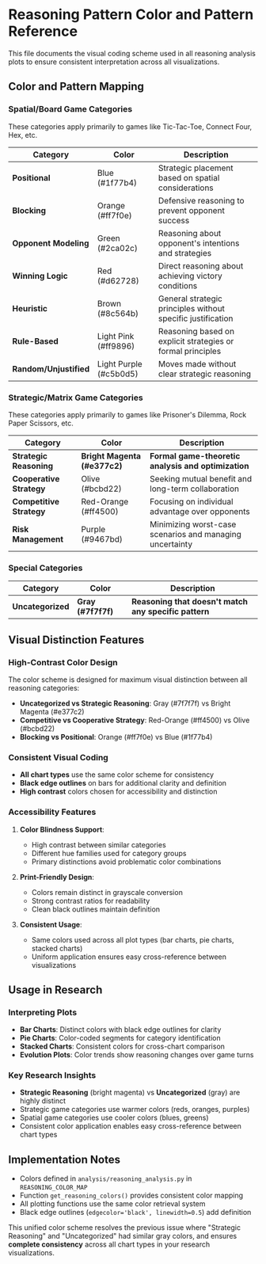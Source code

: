 # Reasoning Pattern Color and Pattern Reference

This file documents the visual coding scheme used in all reasoning analysis plots to ensure consistent interpretation across all visualizations.

## Color and Pattern Mapping

### Spatial/Board Game Categories
These categories apply primarily to games like Tic-Tac-Toe, Connect Four, Hex, etc.

| Category | Color | Description |
|----------|-------|-------------|
| **Positional** | Blue (#1f77b4) | Strategic placement based on spatial considerations |
| **Blocking** | Orange (#ff7f0e) | Defensive reasoning to prevent opponent success |
| **Opponent Modeling** | Green (#2ca02c) | Reasoning about opponent's intentions and strategies |
| **Winning Logic** | Red (#d62728) | Direct reasoning about achieving victory conditions |
| **Heuristic** | Brown (#8c564b) | General strategic principles without specific justification |
| **Rule-Based** | Light Pink (#ff9896) | Reasoning based on explicit strategies or formal principles |
| **Random/Unjustified** | Light Purple (#c5b0d5) | Moves made without clear strategic reasoning |

### Strategic/Matrix Game Categories
These categories apply primarily to games like Prisoner's Dilemma, Rock Paper Scissors, etc.

| Category | Color | Description |
|----------|-------|-------------|
| **Strategic Reasoning** | **Bright Magenta (#e377c2)** | **Formal game-theoretic analysis and optimization** |
| **Cooperative Strategy** | Olive (#bcbd22) | Seeking mutual benefit and long-term collaboration |
| **Competitive Strategy** | Red-Orange (#ff4500) | Focusing on individual advantage over opponents |
| **Risk Management** | Purple (#9467bd) | Minimizing worst-case scenarios and managing uncertainty |

### Special Categories

| Category | Color | Description |
|----------|-------|-------------|
| **Uncategorized** | **Gray (#7f7f7f)** | **Reasoning that doesn't match any specific pattern** |

## Visual Distinction Features

### High-Contrast Color Design
The color scheme is designed for maximum visual distinction between all reasoning categories:

- **Uncategorized vs Strategic Reasoning**: Gray (#7f7f7f) vs Bright Magenta (#e377c2)
- **Competitive vs Cooperative Strategy**: Red-Orange (#ff4500) vs Olive (#bcbd22)
- **Blocking vs Positional**: Orange (#ff7f0e) vs Blue (#1f77b4)

### Consistent Visual Coding
- **All chart types** use the same color scheme for consistency
- **Black edge outlines** on bars for additional clarity and definition
- **High contrast** colors chosen for accessibility and distinction

### Accessibility Features

1. **Color Blindness Support**:
   - High contrast between similar categories
   - Different hue families used for category groups
   - Primary distinctions avoid problematic color combinations

2. **Print-Friendly Design**:
   - Colors remain distinct in grayscale conversion
   - Strong contrast ratios for readability
   - Clean black outlines maintain definition

3. **Consistent Usage**:
   - Same colors used across all plot types (bar charts, pie charts, stacked charts)
   - Uniform application ensures easy cross-reference between visualizations

## Usage in Research

### Interpreting Plots
- **Bar Charts**: Distinct colors with black edge outlines for clarity
- **Pie Charts**: Color-coded segments for category identification
- **Stacked Charts**: Consistent colors for cross-chart comparison
- **Evolution Plots**: Color trends show reasoning changes over game turns

### Key Research Insights
- **Strategic Reasoning** (bright magenta) vs **Uncategorized** (gray) are highly distinct
- Strategic game categories use warmer colors (reds, oranges, purples)
- Spatial game categories use cooler colors (blues, greens)
- Consistent color application enables easy cross-reference between chart types

## Implementation Notes

- Colors defined in `analysis/reasoning_analysis.py` in `REASONING_COLOR_MAP`
- Function `get_reasoning_colors()` provides consistent color mapping
- All plotting functions use the same color retrieval system
- Black edge outlines (`edgecolor='black', linewidth=0.5`) add definition

This unified color scheme resolves the previous issue where "Strategic Reasoning" and "Uncategorized" had similar gray colors, and ensures **complete consistency** across all chart types in your research visualizations.
